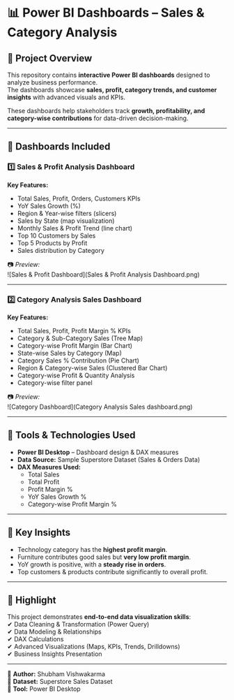 # 📊 Power BI Dashboards – Sales & Category Analysis  

## 🔹 Project Overview  
This repository contains **interactive Power BI dashboards** designed to analyze business performance.  
The dashboards showcase **sales, profit, category trends, and customer insights** with advanced visuals and KPIs.  

These dashboards help stakeholders track **growth, profitability, and category-wise contributions** for data-driven decision-making.  

---

## 📌 Dashboards Included  

### 1️⃣ Sales & Profit Analysis Dashboard  
**Key Features:**  
- Total Sales, Profit, Orders, Customers KPIs  
- YoY Sales Growth (%)  
- Region & Year-wise filters (slicers)  
- Sales by State (map visualization)  
- Monthly Sales & Profit Trend (line chart)  
- Top 10 Customers by Sales  
- Top 5 Products by Profit  
- Sales distribution by Category  

📷 *Preview:*  
![Sales & Profit Dashboard](Sales & Profit Analysis Dashboard.png)  

---

### 2️⃣ Category Analysis Sales Dashboard  
**Key Features:**  
- Total Sales, Profit, Profit Margin % KPIs  
- Category & Sub-Category Sales (Tree Map)  
- Category-wise Profit Margin (Bar Chart)  
- State-wise Sales by Category (Map)  
- Category Sales % Contribution (Pie Chart)  
- Region & Category-wise Sales (Clustered Bar Chart)  
- Category-wise Profit & Quantity Analysis  
- Category-wise filter panel  

📷 *Preview:*  
![Category Dashboard](Category Analysis Sales dashboard.png)  

---

## 🔹 Tools & Technologies Used  
- **Power BI Desktop** – Dashboard design & DAX measures  
- **Data Source:** Sample Superstore Dataset (Sales & Orders Data)  
- **DAX Measures Used:**  
  - Total Sales  
  - Total Profit  
  - Profit Margin %  
  - YoY Sales Growth %  
  - Category-wise Profit Margin %  

---

## 🎯 Key Insights  
- Technology category has the **highest profit margin**.  
- Furniture contributes good sales but **very low profit margin**.  
- YoY growth is positive, with a **steady rise in orders**.  
- Top customers & products contribute significantly to overall profit.  

---

## 📌 Highlight  
This project demonstrates **end-to-end data visualization skills**:  
✔ Data Cleaning & Transformation (Power Query)  
✔ Data Modeling & Relationships  
✔ DAX Calculations  
✔ Advanced Visualizations (Maps, KPIs, Trends, Drilldowns)  
✔ Business Insights Presentation  

---

📌 **Author:** Shubham Vishwakarma  
📌 **Dataset:** Superstore Sales Dataset  
📌 **Tool:** Power BI Desktop  

